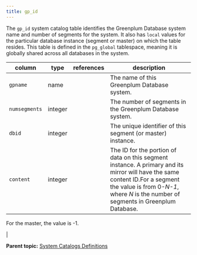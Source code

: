```yaml
---
title: gp_id 
---
```


The `gp_id` system catalog table identifies the Greenplum Database system name and number of segments for the system. It also has `local` values for the particular database instance \(segment or master\) on which the table resides. This table is defined in the `pg_global` tablespace, meaning it is globally shared across all databases in the system.

|column|type|references|description|
|------|----|----------|-----------|
|`gpname`|name| |The name of this Greenplum Database system.|
|`numsegments`|integer| |The number of segments in the Greenplum Database system.|
|`dbid`|integer| |The unique identifier of this segment \(or master\) instance.|
|`content`|integer| |The ID for the portion of data on this segment instance. A primary and its mirror will have the same content ID.For a segment the value is from 0-*N-1*, where *N* is the number of segments in Greenplum Database.

For the master, the value is -1.

|

**Parent topic:** [System Catalogs Definitions](../system_catalogs/catalog_ref-html.html)

